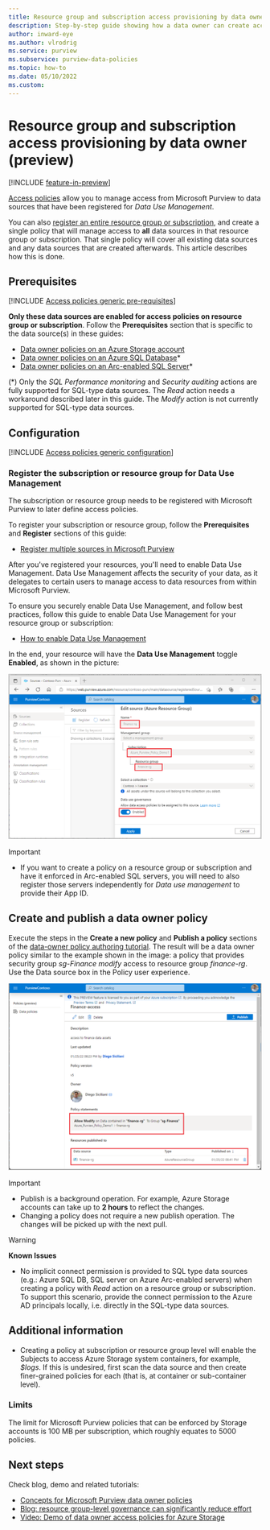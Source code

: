 ```yaml
---
title: Resource group and subscription access provisioning by data owner
description: Step-by-step guide showing how a data owner can create access policies to resource groups or subscriptions.
author: inward-eye
ms.author: vlrodrig
ms.service: purview
ms.subservice: purview-data-policies
ms.topic: how-to
ms.date: 05/10/2022
ms.custom:
---
```


# Resource group and subscription access provisioning by data owner (preview)
[!INCLUDE [feature-in-preview](includes/feature-in-preview.md)]

[Access policies](concept-data-owner-policies.md) allow you to manage access from Microsoft Purview to data sources that have been registered for *Data Use Management*.

You can also [register an entire resource group or subscription](register-scan-azure-multiple-sources.md), and create a single policy that will manage access to **all** data sources in that resource group or subscription. That single policy will cover all existing data sources and any data sources that are created afterwards. This article describes how this is done. 

## Prerequisites
[!INCLUDE [Access policies generic pre-requisites](./includes/access-policies-prerequisites-generic.md)]

**Only these data sources are enabled for access policies on resource group or subscription**. Follow the **Prerequisites** section that is specific to the data source(s) in these guides:
* [Data owner policies on an Azure Storage account](./how-to-data-owner-policies-storage.md#prerequisites)
* [Data owner policies on an Azure SQL Database](./how-to-data-owner-policies-azure-sql-db.md#prerequisites)*
* [Data owner policies on an Arc-enabled SQL Server](./how-to-data-owner-policies-arc-sql-server.md#prerequisites)*

(*) Only the *SQL Performance monitoring* and *Security auditing* actions are fully supported for SQL-type data sources. The *Read* action needs a workaround described later in this guide. The *Modify* action is not currently supported for SQL-type data sources.

## Configuration
[!INCLUDE [Access policies generic configuration](./includes/access-policies-configuration-generic.md)]

### Register the subscription or resource group for Data Use Management
The subscription or resource group needs to be registered with Microsoft Purview to later define access policies.

To register your subscription or resource group, follow the **Prerequisites** and **Register** sections of this guide:

- [Register multiple sources in Microsoft Purview](register-scan-azure-multiple-sources.md#prerequisites)

After you've registered your resources, you'll need to enable Data Use Management. Data Use Management affects the security of your data, as it delegates to certain users to manage access to data resources from within Microsoft Purview.

To ensure you securely enable Data Use Management, and follow best practices, follow this guide to enable Data Use Management for your resource group or subscription:

- [How to enable Data Use Management](./how-to-enable-data-use-management.md) 

In the end, your resource will have the  **Data Use Management** toggle **Enabled**, as shown in the picture:

![Screenshot shows how to register a resource group or subscription for policy by toggling the enable tab in the resource editor.](./media/how-to-data-owner-policies-resource-group/register-resource-group-for-policy.png)

>[!Important]
> - If you want to create a policy on a resource group or subscription and have it enforced in Arc-enabled SQL servers, you will need to also register those servers independently for *Data use management* to provide their App ID.

## Create and publish a data owner policy
Execute the steps in the **Create a new policy** and **Publish a policy** sections of the [data-owner policy authoring tutorial](./how-to-data-owner-policy-authoring-generic.md#create-a-new-policy). The result will be a data owner policy similar to the example shown in the image: a policy that provides security group *sg-Finance* *modify* access to resource group *finance-rg*. Use the Data source box in the Policy user experience.

![Screenshot shows a sample data owner policy giving access to a resource group.](./media/how-to-data-owner-policies-resource-group/data-owner-policy-example-resource-group.png)

>[!Important]
> - Publish is a background operation. For example, Azure Storage accounts can take up to **2 hours** to reflect the changes.
> - Changing a policy does not require a new publish operation. The changes will be picked up with the next pull.

>[!Warning]
> **Known Issues**
> - No implicit connect permission is provided to SQL type data sources (e.g.: Azure SQL DB, SQL server on Azure Arc-enabled servers) when creating a policy with *Read* action on a resource group or subscription. To support this scenario, provide the connect permission to the Azure AD principals locally, i.e. directly in the SQL-type data sources.

## Additional information
- Creating a policy at subscription or resource group level will enable the Subjects to access Azure Storage system containers,  for example, *$logs*. If this is undesired, first scan the data source and then create finer-grained policies for each (that is, at container or sub-container level).

### Limits
The limit for Microsoft Purview policies that can be enforced by Storage accounts is 100 MB per subscription, which roughly equates to 5000 policies.

## Next steps
Check blog, demo and related tutorials:

* [Concepts for Microsoft Purview data owner policies](./concept-data-owner-policies.md)
* [Blog: resource group-level governance can significantly reduce effort](https://techcommunity.microsoft.com/t5/azure-purview-blog/data-policy-features-resource-group-level-governance-can/ba-p/3096314)
* [Video: Demo of data owner access policies for Azure Storage](https://www.youtube.com/watch?v=CFE8ltT19Ss)

